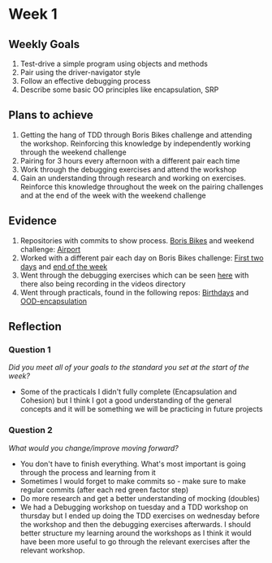 # Week 1

## Weekly Goals

1. Test-drive a simple program using objects and methods
2. Pair using the driver-navigator style
3. Follow an effective debugging process
4. Describe some basic OO principles like encapsulation, SRP

## Plans to achieve

1. Getting the hang of TDD through Boris Bikes challenge and attending the workshop. Reinforcing this knowledge by independently working through the weekend challenge
2. Pairing for 3 hours every afternoon with a different pair each time
3. Work through the debugging exercises and attend the workshop
4. Gain an understanding through research and working on exercises. Reinforce this knowledge throughout the week on the pairing challenges and at the end of the week with the weekend challenge

## Evidence

1. Repositories with commits to show process. [Boris Bikes](https://github.com/Hyan18/boris-bikes-2) and weekend challenge: [Airport](https://github.com/Hyan18/airport_challenge)
2. Worked with a different pair each day on Boris Bikes challenge: [First two days](https://github.com/Hyan18/Boris_Bikes) and [end of the week](https://github.com/Hyan18/boris-bikes-2)
3. Went through the debugging exercises which can be seen [here](https://github.com/Hyan18/Debugging_Exercises) with there also being recording in the videos directory
4. Went through practicals, found in the following repos: [Birthdays](https://github.com/Hyan18/birthdays) and [OOD-encapsulation](https://github.com/Hyan18/OOD-encapsulation)

## Reflection

### Question 1

*Did you meet all of your goals to the standard you set at the start of the week?*

- Some of the practicals I didn't fully complete (Encapsulation and Cohesion) but I think I got a good understanding of the general concepts and it will be something we will be practicing in future projects

### Question 2

*What would you change/improve moving forward?*

- You don't have to finish everything. What's most important is going through the process and learning from it
- Sometimes I would forget to make commits so - make sure to make regular commits (after each red green factor step)
- Do more research and get a better understanding of mocking (doubles)
- We had a Debugging workshop on tuesday and a TDD workshop on thursday but I ended up doing the TDD exercises on wednesday before the workshop and then the debugging exercises afterwards. I should better structure my learning around the workshops as I think it would have been more useful to go through the relevant exercises after the relevant workshop. 
